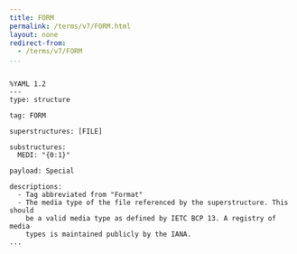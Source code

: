 ```yaml
---
title: FORM
permalink: /terms/v7/FORM.html
layout: none
redirect-from:
  - /terms/v7/FORM
...
```


```

%YAML 1.2
---
type: structure

tag: FORM

superstructures: [FILE]

substructures:
  MEDI: "{0:1}"

payload: Special

descriptions:
  - Tag abbreviated from "Format"
  - The media type of the file referenced by the superstructure. This should
    be a valid media type as defined by IETC BCP 13. A registry of media
    types is maintained publicly by the IANA.
...

```